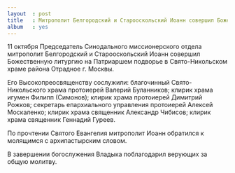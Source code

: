 ```yaml
---
layout  : post
title   : Митрополит Белгородский и Старооскольский Иоанн совершил Божественную литургию
album   : yes
---
```

11 октября Председатель Синодального миссионерского отдела митрополит Белгородский и Старооскольский Иоанн совершил Божественную литургию  на Патриаршем подворье в Свято-Никольском храме района Отрадное г. Москвы.

Его Высокопреосвященству сослужили: благочинный Свято-Никольского храма протоиерей Валерий Буланников; клирик храма игумен Филипп (Симонов); клирик храма протоиерей Димитрий Рожков; секретарь епархиального управления протоиерей Алексей Москаленко; клирик храма священник Александр Чибисов; клирик храма священник Геннадий Гуреев.

По прочтении Святого Евангелия митрополит Иоанн обратился к молящимся с архипастырским словом.

В завершении богослужения Владыка поблагодарил верующих за общую молитву.
